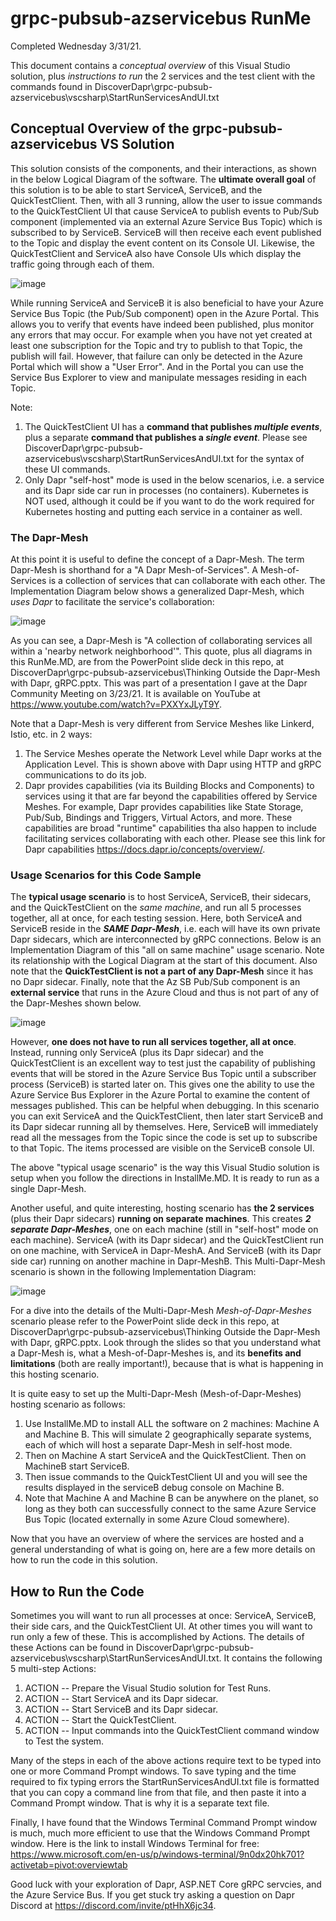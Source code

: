 # grpc-pubsub-azservicebus RunMe
Completed Wednesday 3/31/21.

This document contains a *conceptual overview* of this Visual Studio solution, plus *instructions to run* the 2 services and the test client with the commands found in DiscoverDapr\grpc-pubsub-azservicebus\vscsharp\StartRunServicesAndUI.txt

## Conceptual Overview of the grpc-pubsub-azservicebus VS Solution

This solution consists of the components, and their interactions, as shown in the below Logical Diagram of the software. The **ultimate overall goal** of this solution is to be able to start ServiceA, ServiceB, and the QuickTestClient.  Then, with all 3 running, allow the user to issue commands to the QuickTestClient UI that cause ServiceA to publish events to Pub/Sub component (implemented via an external Azure Service Bus Topic) which is subscribed to by ServiceB.  ServiceB will then receive each event published to the Topic and display the event content on its Console UI.  Likewise, the QuickTestClient and ServiceA also have Console UIs which display the traffic going through each of them.  

![image](https://user-images.githubusercontent.com/6517661/112858075-86198d80-907f-11eb-8980-83a456cef69f.png)

While running ServiceA and ServiceB it is also beneficial to have your Azure Service Bus Topic (the Pub/Sub component) open in the Azure Portal.  This allows you to verify that events have indeed been published, plus monitor any errors that may occur.  For example when you have not yet created at least one subscription for the Topic and try to publish to that Topic, the publish will fail.  However, that failure can only be detected in the Azure Portal which will show a "User Error". And in the Portal you can use the Service Bus Explorer to view and manipulate messages residing in each Topic.

Note:
1. The QuickTestClient UI has a **command that publishes *multiple events***, plus a separate **command that publishes a *single event***.  Please see DiscoverDapr\grpc-pubsub-azservicebus\vscsharp\StartRunServicesAndUI.txt for the syntax of these UI commands.
2. Only Dapr "self-host" mode is used in the below scenarios, i.e. a service and its Dapr side car run in processes (no containers).  Kubernetes is NOT used, although it could be if you want to do the work required for Kubernetes hosting and putting each service in a container as well.

### The Dapr-Mesh
At this point it is useful to define the concept of a Dapr-Mesh.  The term Dapr-Mesh is shorthand for a "A Dapr Mesh-of-Services". A Mesh-of-Services is a collection of services that can collaborate with each other.  The Implementation Diagram below shows a generalized Dapr-Mesh, which *uses Dapr* to facilitate the service's collaboration:

![image](https://user-images.githubusercontent.com/6517661/112873279-6a1de800-908f-11eb-8296-42b0b90ab376.png)

As you can see, a Dapr-Mesh is "A collection of collaborating services all within a 'nearby network neighborhood'".  This quote, plus all diagrams in this RunMe.MD, are from the PowerPoint slide deck in this repo, at DiscoverDapr\grpc-pubsub-azservicebus\Thinking Outside the Dapr-Mesh with Dapr, gRPC.pptx.  This was part of a presentation I gave at the Dapr Community Meeting on 3/23/21.  It is available on YouTube at https://www.youtube.com/watch?v=PXXYxJLyT9Y.

Note that a Dapr-Mesh is very different from Service Meshes like Linkerd, Istio, etc. in 2 ways:
1. The Service Meshes operate the Network Level while Dapr works at the Application Level.  This is shown above with Dapr using HTTP and gRPC communications to do its job.
2. Dapr provides capabilities (via its Building Blocks and Components) to services using it that are far beyond the capabilities offered by Service Meshes.  For example, Dapr provides capabilities like State Storage, Pub/Sub, Bindings and Triggers, Virtual Actors, and more.  These capabilities are broad "runtime" capabilities tha also happen to include facilitating services collaborating with each other.  Please see this link for Dapr capabilities https://docs.dapr.io/concepts/overview/. 

### Usage Scenarios for this Code Sample
The **typical usage scenario** is to host ServiceA, ServiceB, their sidecars, and the QuickTestClient on the *same machine*, and run all 5 processes together, all at once, for each testing session.  Here, both ServiceA and ServiceB reside in the ***SAME Dapr-Mesh***, i.e. each will have its own private Dapr sidecars, which are interconnected by gRPC connections.  Below is an Implementation Diagram of this "all on same machine" usage scenario.  Note its relationship with the Logical Diagram at the start of this document.  Also note that the **QuickTestClient is not a part of any Dapr-Mesh** since it has no Dapr sidecar.  Finally, note that the Az SB Pub/Sub component is an **external service** that runs in the Azure Cloud and thus is not part of any of the Dapr-Meshes shown below.

![image](https://user-images.githubusercontent.com/6517661/112875080-b9fdae80-9091-11eb-8d1d-a4fba6224e17.png)

However, **one does not have to run all services together, all at once**.  Instead, running only ServiceA (plus its Dapr sidecar) and the QuickTestClient is an excellent way to test just the capability of publishing events that will be stored in the Azure Service Bus Topic until a subscriber process (ServiceB) is started later on.  This gives one the ability to use the Azure Service Bus Explorer in the Azure Portal to examine the content of messages published.  This can be helpful when debugging.  In this scenario you can exit ServiceA and the QuickTestClient, then later start ServiceB and its Dapr sidecar running all by themselves.  Here, ServiceB will immediately read all the messages from the Topic since the code is set up to subscribe to that Topic.  The items processed are visible on the ServiceB console UI.

The above "typical usage scenario" is the way this Visual Studio solution is setup when you follow the directions in InstallMe.MD.  It is ready to run as a single Dapr-Mesh.

Another useful, and quite interesting, hosting scenario has **the 2 services** (plus their Dapr sidecars) **running on separate machines**.  This creates ***2 separate Dapr-Meshes***, one on each machine (still in "self-host" mode on each machine). ServiceA (with its Dapr sidecar) and the QuickTestClient run on one machine, with ServiceA in Dapr-MeshA.  And ServiceB (with its Dapr side car) running on another machine in Dapr-MeshB.  This Multi-Dapr-Mesh scenario is shown in the following Implementation Diagram:

![image](https://user-images.githubusercontent.com/6517661/112878408-e74c5b80-9095-11eb-8f1e-813a701a7d66.png)

For a dive into the details of the Multi-Dapr-Mesh *Mesh-of-Dapr-Meshes* scenario please refer to the PowerPoint slide deck in this repo, at DiscoverDapr\grpc-pubsub-azservicebus\Thinking Outside the Dapr-Mesh with Dapr, gRPC.pptx. Look through the slides so that you understand what a Dapr-Mesh is, what a Mesh-of-Dapr-Meshes is, and its **benefits and limitations** (both are really important!), because that is what is happening in this hosting scenario.  

It is quite easy to set up the Multi-Dapr-Mesh (Mesh-of-Dapr-Meshes) hosting scenario as follows:
1. Use InstallMe.MD to install ALL the software on 2 machines: Machine A and Machine B. This will simulate 2 geographically separate systems, each of which will host a separate Dapr-Mesh in self-host mode.  
2. Then on Machine A start ServiceA and the QuickTestClient.  Then on MachineB start ServiceB.
3. Then issue commands to the QuickTestClient UI and you will see the results displayed in the serviceB debug console on Machine B.
4. Note that Machine A and Machine B can be anywhere on the planet, so long as they both can successfully connect to the same Azure Service Bus Topic (located externally in some Azure Cloud somewhere).

Now that you have an overview of where the services are hosted and a general understanding of what is going on, here are a few more details on how to run the code in this solution.

## How to Run the Code

Sometimes you will want to run all processes at once:  ServiceA, ServiceB, their side cars, and the QuickTestClient UI.  At other times you will want to run only a few of these.  This is accomplished by Actions. The details of these Actions can be found in  DiscoverDapr\grpc-pubsub-azservicebus\vscsharp\StartRunServicesAndUI.txt.  It contains the following 5 multi-step Actions:
1. ACTION -- Prepare the Visual Studio solution for Test Runs.
2. ACTION -- Start ServiceA and its Dapr sidecar.
3. ACTION -- Start ServiceB and its Dapr sidecar.
4. ACTION -- Start the QuickTestClient.
5. ACTION -- Input commands into the QuickTestClient command window to Test the system.

Many of the steps in each of the above actions require text to be typed into one or more Command Prompt windows.  To save typing and the time required to fix typing errors the StartRunServicesAndUI.txt file is formatted that you can copy a command line from that file, and then paste it into a Command Prompt window.  That is why it is a separate text file.

Finally, I have found that the Windows Terminal Command Prompt window is much, much more efficient to use that the Windows Command Prompt window. Here is the link to install Windows Terminal for free: https://www.microsoft.com/en-us/p/windows-terminal/9n0dx20hk701?activetab=pivot:overviewtab

Good luck with your exploration of Dapr, ASP.NET Core gRPC servcies, and the Azure Service Bus.  If you get stuck try asking a question on Dapr Discord at https://discord.com/invite/ptHhX6jc34.
